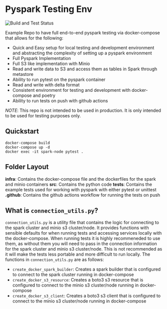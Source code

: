 # Pyspark Testing Env

![Build and Test Status](https://github.com/emmc15/pyspark-testing-env/actions/workflows/push.yml/badge.svg)

Example Repo to have full end-to-end pyspark testing via docker-compose that allows for the following:

- Quick and Easy setup for local testing and development environment and abstracting the complexity of setting up a pyspark environment
- Full Pyspark Implementation
- Full S3 like implementation with Minio
- Read and write data to S3 and access them as tables in Spark through metastore
- Ability to run pytest on the pyspark container
- Read and write with delta format
- Consistent environment for testing and development with docker-compose and poetry
- Ability to run tests on push with github actions



*NOTE*: This repo is not intended to be used in production. It is only intended to be used for testing purposes only.


## Quickstart

```
docker-compose build
docker-compose up -d
docker exec -it spark-node pytest .
```

## Folder Layout

**infra**: Contains the docker-compose file and the dockerfiles for the spark and minio containers
**src**: Contains the python code
**tests**: Contains the example tests used for working with pyspark with either pytest or unittest
**.github**: Contains the github actions workflow for running the tests on push


## What is `connection_utils.py`?

`connection_utils.py` is a utility file that contains the logic for connecting to the spark cluster and minio s3 cluster/node. It provides functions with sensible defaults for when running tests and accessing services locally with the docker-compose. When running tests it is highly recommeneded to use them, as without them you will need to pass in the connection information for the spark cluster and minio s3 cluster/node. This is not recommended as it will make the tests less portable and more difficult to run locally. The functions in `connection_utils.py` are as follows:

- `create_docker_spark_builder`: Creates a spark builder that is configured to connect to the spark cluster running in docker-compose
- `create_docker_s3_resource`: Creates a boto3 s3 resource that is configured to connect to the minio s3 cluster/node running in docker-compose
- `create_docker_s3_client`: Creates a boto3 s3 client that is configured to connect to the minio s3 cluster/node running in docker-compose


